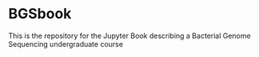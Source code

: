 # BGSbook

This is the repository for the Jupyter Book describing a Bacterial Genome Sequencing undergraduate course
